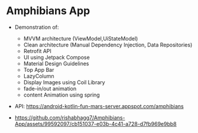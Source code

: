 # Amphibians App

- Demonstration of:
  - MVVM architecture (ViewModel,UiStateModel)
  - Clean architecture (Manual Dependency Injection, Data Repositories)
  - Retrofit API
  - UI using Jetpack Compose
  - Material Design Guidelines
  - Top App Bar
  - LazyColumn
  - Display Images using Coil Library
  - fade-in/out animation
  - content Animation using spring

- API: https://android-kotlin-fun-mars-server.appspot.com/amphibians
 
- https://github.com/rishabhagg7/Amphibians-App/assets/99592097/cb151037-e03b-4c41-a728-d7fb969e9bb8

 

  
